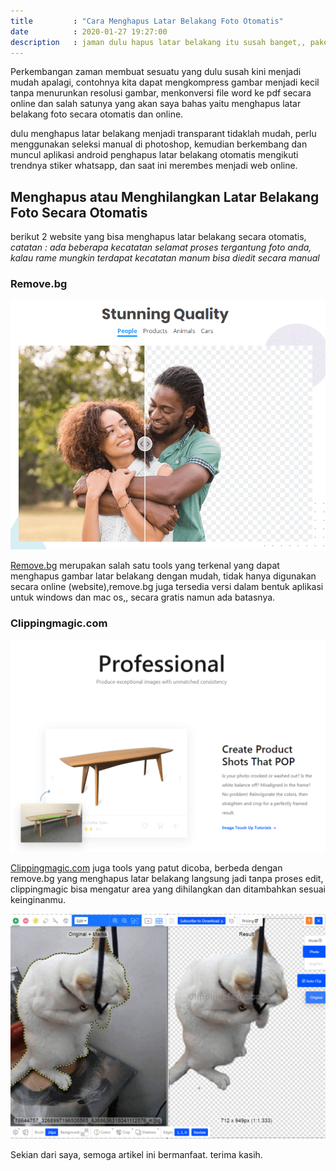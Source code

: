 ```yaml
---
title         : "Cara Menghapus Latar Belakang Foto Otomatis"
date          : 2020-01-27 19:27:00
description   : jaman dulu hapus latar belakang itu susah banget,, pake photoshop lagi, sekarang udh gampang otomatis gak pake telor.
---
```


Perkembangan zaman membuat sesuatu yang dulu susah kini menjadi mudah apalagi, contohnya kita dapat mengkompress gambar menjadi kecil tanpa menurunkan resolusi gambar, menkonversi file word ke pdf secara online dan salah satunya yang akan saya bahas yaitu menghapus latar belakang foto secara otomatis dan online. 

dulu menghapus latar belakang menjadi transparant tidaklah mudah, perlu menggunakan seleksi manual di photoshop, kemudian berkembang dan muncul aplikasi android penghapus latar belakang otomatis mengikuti trendnya stiker whatsapp, dan saat ini merembes menjadi web online.

## Menghapus atau Menghilangkan Latar Belakang Foto Secara Otomatis

berikut 2 website yang bisa menghapus latar belakang secara otomatis, *catatan : ada beberapa kecatatan selamat proses tergantung foto anda, kalau rame mungkin terdapat kecatatan manum bisa diedit secara manual*

### Remove.bg

![hapus latar belakang foto](/assets/post/hapus-latar-belakang-foto-1.png)

[Remove.bg](https://remove.bg) merupakan salah satu tools yang terkenal yang dapat menghapus gambar latar belakang dengan mudah, tidak hanya digunakan secara online (website),remove.bg juga tersedia versi dalam bentuk aplikasi untuk windows dan mac os,, secara gratis namun ada batasnya.

### Clippingmagic.com

![hapus latar belakang foto](/assets/post/hapus-latar-belakang-foto-2.png)

[Clippingmagic.com](https://clippingmagic.com) juga tools yang patut dicoba, berbeda dengan remove.bg yang menghapus latar belakang langsung jadi tanpa proses edit, clippingmagic bisa mengatur area yang dihilangkan dan ditambahkan sesuai keinginanmu.

![hapus latar belakang foto](/assets/post/hapus-latar-belakang-foto-3.png)

Sekian dari saya, semoga artikel ini bermanfaat.
terima kasih.
